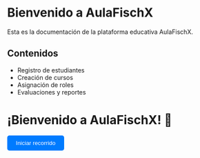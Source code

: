 # Bienvenido a AulaFischX

Esta es la documentación de la plataforma educativa AulaFischX.

## Contenidos
- Registro de estudiantes
- Creación de cursos
- Asignación de roles
- Evaluaciones y reportes

# ¡Bienvenido a AulaFischX! 🚀

<button id="start-tour" style="padding:10px 20px; background:#007bff; color:white; border:none; border-radius:5px; cursor:pointer;">
Iniciar recorrido
</button>
